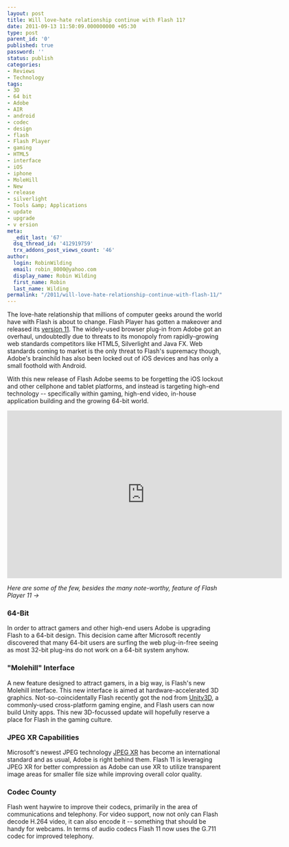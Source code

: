 ```yaml
---
layout: post
title: Will love-hate relationship continue with Flash 11?
date: 2011-09-13 11:50:09.000000000 +05:30
type: post
parent_id: '0'
published: true
password: ''
status: publish
categories:
- Reviews
- Technology
tags:
- 3D
- 64 bit
- Adobe
- AIR
- android
- codec
- design
- flash
- Flash Player
- gaming
- HTML5
- interface
- iOS
- iphone
- MoleHill
- New
- release
- silverlight
- Tools &amp; Applications
- update
- upgrade
- v ersion
meta:
  _edit_last: '67'
  dsq_thread_id: '412919759'
  trx_addons_post_views_count: '46'
author:
  login: RobinWilding
  email: robin_8000@yahoo.com
  display_name: Robin Wilding
  first_name: Robin
  last_name: Wilding
permalink: "/2011/will-love-hate-relationship-continue-with-flash-11/"
---
```

<p>The love-hate relationship that millions of computer geeks around the world have with Flash is about to change. Flash Player has gotten a makeover and released its <a href="http://labs.adobe.com/technologies/flashplatformruntimes/flashplayer11/">version 11</a>. The widely-used browser plug-in from Adobe got an overhaul, undoubtedly due to threats to its monopoly from rapidly-growing web standards competitors like HTML5, Silverlight and Java FX. Web standards coming to market is the only threat to Flash's supremacy though, Adobe's brainchild has also been locked out of iOS devices and has only a small foothold with Android.  </p>
<p>With this new release of Flash Adobe seems to be forgetting the iOS lockout and other cellphone and tablet platforms, and instead is targeting high-end technology -- specifically within gaming, high-end video, in-house application building and the growing 64-bit world.</p>
<p><!--more--></p>
<p><iframe width="640" height="390" src="http://www.youtube.com/embed/tgwi0lWgX8w?hd=1" frameborder="0" allowfullscreen></iframe></p>
<p><em>Here are some of the few, besides the many note-worthy, feature of Flash Player 11 &rarr;</em></p>
<h3>64-Bit</h3>
<p>In order to attract gamers and other high-end users Adobe is upgrading Flash to a 64-bit design. This decision came after Microsoft recently discovered that many 64-bit users are surfing the web plug-in-free seeing as most 32-bit plug-ins do not work on a 64-bit system anyhow. </p>
<h3>"Molehill" Interface</h3>
<p>A new feature designed to attract gamers, in a big way, is Flash's new Molehill interface. This new interface is aimed at hardware-accelerated 3D graphics. Not-so-coincidentally Flash recently got the nod from <a href="http://unity3d.com/">Unity3D</a>, a commonly-used cross-platform gaming engine, and Flash users can now build Unity apps. This new 3D-focussed update will hopefully reserve a place for Flash in the gaming culture. </p>
<h3>JPEG XR Capabilities</h3>
<p>Microsoft's newest JPEG technology <a href="http://en.wikipedia.org/wiki/JPEG_XR">JPEG XR</a> has become an international standard and as usual, Adobe is right behind them. Flash 11 is leveraging JPEG XR for better compression as Adobe can use XR to utilize transparent image areas for smaller file size while improving overall color quality. </p>
<h3>Codec County</h3>
<p>Flash went haywire to improve their codecs, primarily in the area of communications and telephony. For video support, now not only can Flash decode H.264 video, it can also encode it -- something that should be handy for webcams. In terms of audio codecs Flash 11 now uses the G.711 codec for improved telephony.</p>
